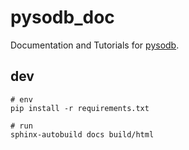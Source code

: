# pysodb_doc
Documentation and Tutorials for [pysodb](https://github.com/TencentAILabHealthcare/pysodb).

## dev
```
# env 
pip install -r requirements.txt

# run
sphinx-autobuild docs build/html
```